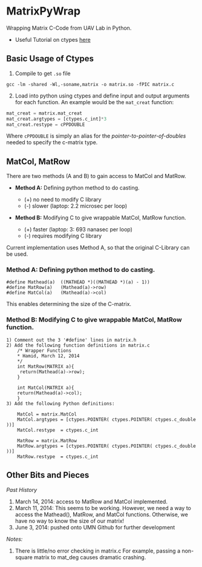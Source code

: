 # MatrixPyWrap

Wrapping Matrix C-Code from UAV Lab in Python.  

* Useful Tutorial on ctypes [here](http://python.net/crew/theller/ctypes/tutorial.html)

## Basic Usage of Ctypes

1. Compile to get `.so` file
```
gcc -lm -shared -Wl,-soname,matrix -o matrix.so -fPIC matrix.c
```

2. Load into python using ctypes and define input and output arguments for each function.  An example would be the `mat_creat` function:
```python
mat_creat = matrix.mat_creat
mat_creat.argtypes = [ctypes.c_int]*3
mat_creat.restype = cPPDOUBLE
```


Where `cPPDOUBLE` is simply an alias for the *pointer-to-pointer-of-doubles* needed to specify the c-matrix type.

## MatCol, MatRow
There are two methods (A and B) to gain access to MatCol and MatRow.

* **Method A:** Defining python method to do casting.
    - (+) no need to modify C library
    - (-) slower (laptop: 2.2 microsec per loop)

* **Method B:** Modifying C to give wrappable MatCol, MatRow function.
    - (+) faster (laptop: 3: 693 nanasec per loop)
    - (-) requires modifying C library

Current implementation uses Method A, so that the original C-Library can be used.

### Method A: Defining python method to do casting.
    #define Mathead(a)  ((MATHEAD *)((MATHEAD *)(a) - 1))
    #define MatRow(a)   (Mathead(a)->row)
    #define MatCol(a)   (Mathead(a)->col)

This enables determining the size of the C-matrix.

### Method B: Modifying C to give wrappable MatCol, MatRow function.

    1) Comment out the 3 '#define' lines in matrix.h
    2) Add the following function definitions in matrix.c
        /* Wrapper Functions
        * Hamid, March 12, 2014
        */
        int MatRow(MATRIX a){
         return(Mathead(a)->row);
        }

        int MatCol(MATRIX a){
        return(Mathead(a)->col);
        }
    3) Add the following Python definitions:

        MatCol = matrix.MatCol
        MatCol.argtypes = [ctypes.POINTER( ctypes.POINTER( ctypes.c_double ))]
        MatCol.restype  = ctypes.c_int

        MatRow = matrix.MatRow
        MatRow.argtypes = [ctypes.POINTER( ctypes.POINTER( ctypes.c_double ))]
        MatRow.restype  = ctypes.c_int



## Other Bits and Pieces

*Past History*

1. March 14, 2014: access to MatRow and MatCol implemented.
2. March 11, 2014: This seems to be working.  However, we need a way to access the Mathead(), MatRow, and MatCol functions.  Otherwise, we have no way to know the size of our matrix!
3. June 3, 2014: pushed onto UMN Github for further development

*Notes:*

1. There is little/no error checking in matrix.c  For example, passing a
  non-square matrix to mat_deg causes dramatic crashing.
